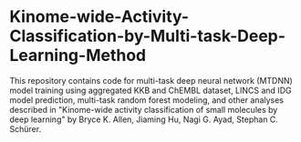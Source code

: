 # Kinome-wide-Activity-Classification-by-Multi-task-Deep-Learning-Method

This repository contains code for multi-task deep neural network (MTDNN) model training using aggregated KKB and ChEMBL dataset, LINCS and IDG model prediction, multi-task random forest modeling, and other analyses described in "Kinome-wide activity classification of small molecules by deep learning" by Bryce K. Allen, Jiaming Hu, Nagi G. Ayad, Stephan C. Schürer. 

